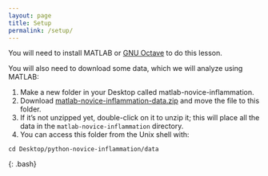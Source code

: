 ```yaml
---
layout: page
title: Setup
permalink: /setup/
---
```


You will need to install MATLAB or [GNU Octave][gnu-octave] to do this lesson.

You will also need to download some data, which we will analyze using MATLAB:

1.  Make a new folder in your Desktop called matlab-novice-inflammation.
2.  Download [matlab-novice-inflammation-data.zip](https://github.com/swcarpentry/matlab-novice-inflammation/raw/gh-pages/data/matlab-novice-inflammation-data.zip) and move the file to this folder.
3.	If it’s not unzipped yet, double-click on it to unzip it; this will place all the data in the `matlab-novice-inflammation` directory.
4.	You can access this folder from the Unix shell with:

~~~
cd Desktop/python-novice-inflammation/data
~~~
{: .bash}

[gnu-octave]: https://www.gnu.org/software/octave/
